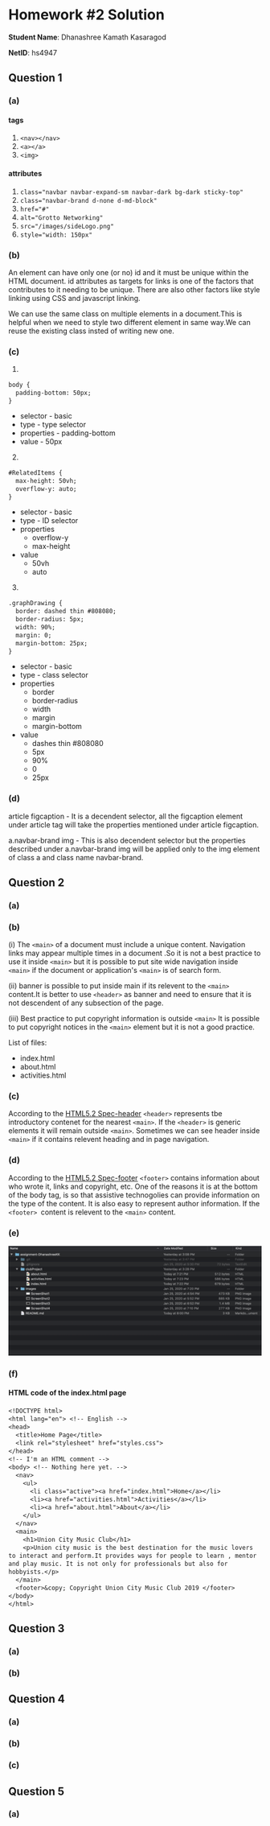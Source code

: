 # Homework #2 Solution
**Student Name**:  Dhanashree Kamath Kasaragod

**NetID**: hs4947

## Question 1
### (a)
#### tags
1. `<nav></nav>`
2. `<a></a>`
3. `<img>`
#### attributes
1. `class="navbar navbar-expand-sm navbar-dark bg-dark sticky-top"`
2. `class="navbar-brand d-none d-md-block"`
3. `href="#"`
4. `alt="Grotto Networking" `
5. `src="/images/sideLogo.png" `
6. `style="width: 150px"`

### (b)
An element can have only one (or no) id and it must be unique within the HTML document. id attributes as targets for links is one of the factors that contributes to it needing to be unique. There are also other factors like style linking using CSS and javascript linking.

We can use the same class on multiple elements in a document.This is helpful when we need to style two different element in same way.We can reuse the existing class insted of writing new one.

### (c)
1)
```
body {
  padding-bottom: 50px;
}
```
 
- selector - basic
- type - type selector
- properties - padding-bottom
- value - 50px

2)
```
#RelatedItems {
  max-height: 50vh;
  overflow-y: auto;
}
```
- selector - basic
- type - ID selector
- properties
  - overflow-y
  - max-height
- value
  - 50vh
  - auto
3)
```
.graphDrawing {
  border: dashed thin #808080;
  border-radius: 5px;
  width: 90%;
  margin: 0;
  margin-bottom: 25px;
}
```

- selector - basic
- type - class selector
- properties
  - border
  - border-radius
  - width
  - margin
  - margin-bottom
- value 
  - dashes thin #808080
  - 5px
  - 90%
  - 0
  - 25px

### (d)

article figcaption - It is a decendent selector, all the figcaption element under article tag will take the properties mentioned under article figcaption.

a.navbar-brand img - This is also decendent selector but the properties described under a.navbar-brand img will be applied only to the img element of class a and class name navbar-brand.


## Question 2
### (a)



### (b)
(i)  The `<main>` of a document must include a unique content. Navigation links may appear multiple times in a document .So it is not a best practice to use it inside `<main>` but it is possible to put site wide navigation inside `<main>` if the document or application's `<main>` is of search form.

(ii) banner is possible to put inside main if its relevent to the `<main>` content.It is better to use `<header>` as banner and need to ensure that it is not descendent of any subsection of the page. 

(iii) Best practice to put copyright information is outside `<main>` It is possible to put copyright notices in the `<main>` element but it is not a good practice.

List of files:
- index.html
- about.html
- activities.html


### (c)

According to the [HTML5.2 Spec-header](https://www.w3.org/TR/2017/REC-html52-20171214/sections.html#the-header-element) `<header>` represents tbe introductory contenet for the nearest `<main>`. If the `<header>` is generic elements it will remain outside `<main>`. Sometimes we can see header inside `<main>` if it contains relevent heading and in page navigation.

### (d)

According to the [HTML5.2 Spec-footer](https://www.w3.org/TR/2017/REC-html52-20171214/sections.html#the-footer-element) `<footer>` contains information about who wrote it, links and copyright, etc. One of the reasons it is at the bottom of the body tag, is so that assistive technogolies can provide information on the type of the content. It is also easy to represent author information. If the `<footer> `content is relevent to the `<main>` content.

### (e)

![Screen Shot](images/ScreenShot5.png)  

### (f)

#### HTML code of the index.html page
```
<!DOCTYPE html>
<html lang="en"> <!-- English -->
<head>
  <title>Home Page</title>
  <link rel="stylesheet" href="styles.css">
</head>
<!-- I'm an HTML comment -->
<body> <!-- Nothing here yet. -->
  <nav>
    <ul>
      <li class="active"><a href="index.html">Home</a></li>
      <li><a href="activities.html">Activities</a></li>
      <li><a href="about.html">About</a></li>
    </ul>
  </nav>
  <main>
    <h1>Union City Music Club</h1>
    <p>Union city music is the best destination for the music lovers to interact and perform.It provides ways for people to learn , mentor and play music. It is not only for professionals but also for hobbyists.</p>
  </main>
  <footer>&copy; Copyright Union City Music Club 2019 </footer>
</body>
</html>
```
## Question 3
### (a)


### (b)


## Question 4
### (a)



### (b)



### (c)



## Question 5
### (a)









